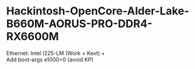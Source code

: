 # Hackintosh-OpenCore-Alder-Lake-B660M-AORUS-PRO-DDR4-RX6600M

Ethernet: Intel I225-LM (Work + Kext) + </br>
Add boot-args e1000=0 (avoid KP)
